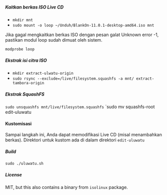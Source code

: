 ##### Kaitkan berkas ISO Live CD

- `mkdir mnt`
- `sudo mount -o loop ~/Unduh/BlankOn-11.0.1-desktop-amd64.iso mnt`

Jika gagal mengkaitkan berkas ISO dengan pesan galat Unknown error -1, pastikan modul loop sudah dimuat oleh sistem.

`modprobe loop`

##### Ekstrak isi citra ISO

- `mkdir extract-ulwatu-origin`
- `sudo rsync --exclude=/live/filesystem.squashfs -a mnt/ extract-tambora-origin`

##### Ekstrak SquashFS

`sudo unsquashfs mnt/live/filesystem.squashfs`
`sudo mv squashfs-root edit-uluwatu

#### Kustomisasi

Sampai langkah ini, Anda dapat memodifikasi Live CD (misal menambahkan berkas). Direktori untuk kustom ada di dalam direktori `edit-uluwatu`

##### Build

`sudo ./uluwatu.sh`


##### License

MIT, but this also contains a binary from `isolinux` package.
